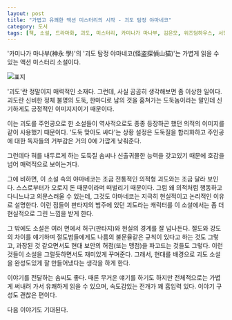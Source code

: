 ```yaml
---
layout: post
title: "가볍고 유쾌한 액션 미스터리의 시작 - 괴도 탐정 야마네코"
category: 도서
tags: [책, 소설, 드라마화, 괴도, 미스터리, 카미나가 마나부, 김은모, 위즈덤하우스, 서평]
---
```


'카미나가 마나부(神永 學)'의
'괴도 탐정 야마네코(怪盗探偵山猫)'는
가볍게 읽을 수 있는 액션 미스터리 소설이다.

![표지](https://images2.imgbox.com/3f/c9/i5LccZ66_o.jpg)

'괴도'란 정말이지 매력적인 소재다.
그런데, 사실 곰곰히 생각해보면 좀 이상한 일이다.
괴도란 신비한 정체 불명의 도둑,
한마디로 남의 것을 훔쳐가는 도둑놈이라는 말인데
신기하게도 긍정적인 이미지지이기 때문이다.

이는 괴도를 주인공으로 한 소설들이
역사적으로도 종종 등장하곤 했던 의적의 이미지를 같이 사용했기 때문이다.
'도둑 맞아도 싸다'는 상황 설정은 도둑질을 합리화하고
주인공에 대한 독자들의 거부감은 거의 0에 가깝게 낮춰준다.

그런데다 혀를 내두르게 하는 도둑질 솜씨나 신출귀몰한 능력을 갖고있기 때문에
호감을 넘어 매력적으로 보이는거다.

그에 비하면, 이 소설 속의 야마네코는 조금 전통적인 의적형 괴도와는 조금 달라 보인다.
스스로부터가 오로지 돈 때문이라며 떠벌리기 때문이다.
그럼 왜 의적처럼 행동하고 다니느냐고 의문스러울 수 있는데,
그것도 야마네코는 지극히 현실적이고 논리적인 이유로 설명한다.
이런 점들이 판타지의 범주에 있던 괴도라는 캐릭터를 이 소설에서는 좀 더 현실적으로 그린 느낌을 받게 한다.

그 밖에도 소설은 여러 면에서 허구(판타지)와 현실의 경계를 잘 넘나든다.
절도와 강도의 차이를 얘기하며 절도범들에게도 나름의 불문율같은 규칙이 있다고 하는 것도 그렇고,
과장된 것 같으면서도 현대 보안의 허점(또는 맹점)을 파고드는 것들도 그렇다.
이런 것들이 소설을 그럴듯하면서도 재미있게 꾸며준다.
그래서, 현대를 배경으로 괴도 소설을 완성도있게 잘 만들어냈다는 생각을 하게 한다.

이야기를 전달하는 솜씨도 좋다.
때론 무거운 얘기를 하기도 하지만 전체적으로는 가볍게 써내려 가서 유쾌하게 읽을 수 있으며,
속도감있는 전개가 꽤 흡입력 있다.
이야기 구성도 괜찮은 편이다.

다음 이야기도 기대된다.
